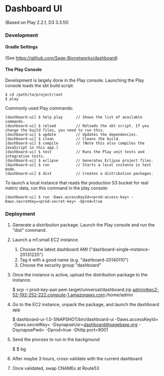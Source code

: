 Dashboard UI
=====================================

(Based on Play 2.2.1, D3 3.3.10)

### Development

#### Gradle Settings

(See https://github.com/Sage-Bionetworks/dashboard)

#### The Play Console

Development is largely done in the Play console.  Launching the Play console loads the sbt build script:

    $ cd /path/to/project/root
    $ play

Commonly used Play commands:

    [dashboard-ui] $ help play      // Shows the list of available commands.
    [dashboard-ui] $ reload         // Reloads the sbt script. If you change the build files, you need to run this.
    [dashboard-ui] $ update         // Updates the dependencies.
    [dashboard-ui] $ clean          // Cleans the build.
    [dashboard-ui] $ compile        // (Note this also compiles the JavaScript in this app.)
    [dashboard-ui] $ test           // Runs the Play unit tests and integration tests.
    [dashboard-ui] $ eclipse        // Generates Eclipse project files.
    [dashboard-ui] $ run            // Starts a local instance in test mode.
    [dashboard-ui] $ dist           // Creates a distribution packages.

To launch a local instance that reads the production S3 bucket for real metric data, run this command in the play console:

    [dashboard-ui] $ run -Daws.accessKeyId=<prod-access-key> -Daws.secretKey=<prod-secret-key> -Dprod=true

### Deployment

1. Generate a distribution package. Launch the Play console and run the "dist" command.
2. Launch a m1.small EC2 instance.
    1. Choose the latest dashboard AMI ("dashboard-single-instance-20131220")
    2. Tag it with a good name (e.g. "dashboard-20140110")
    3. Choose the security group "dashboard"
3. Once the instance is active, upload the distribution package to the instance.

    $ scp -i prod-key-pair.pem target/universal/dashboard.zip admin@ec2-52-192-252-222.compute-1.amazonaws.com:/home/admin

4. Go to the EC2 instance, unpack the package, and launch the dashboard app

    $ dashboard-ui-1.0-SNAPSHOT/bin/dashboard-ui -Daws.accessKeyId=<prod-access-key> -Daws.secretKey=<prod-secret>
    -DsynapseUsr=dashboard@sagebase.org -DsynapsePwd=<synapse-password> -Dprod=true -Dhttp.port=9001

5. Send the process to run in the background

    $ <ctrl-z>
    $ bg

6. After maybe 3 hours, cross-validate with the current dashboard
7. Once validated, swap CNAMEs at Route53
